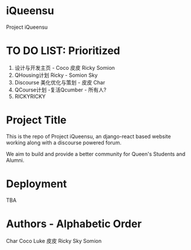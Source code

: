 # iQueensu
Project iQueensu


# TO DO LIST: Prioritized 

1. 设计与开发主页 - Coco 皮皮 Ricky Somion
2. QHousing计划 Ricky - Somion Sky
3. Discourse 美化优化与策划 - 皮皮 Char
4. QCourse计划 -复活Qcumber - 所有人?
5. RICKYRICKY 


# Project Title

This is the repo of Project iQueensu, an django-react based website working along with a discourse powered forum. 

We aim to build and provide a better community for Queen's Students and Alumni.


# Deployment

TBA


# Authors - Alphabetic Order

  Char  Coco  Luke  皮皮  Ricky  Sky  Somion 

